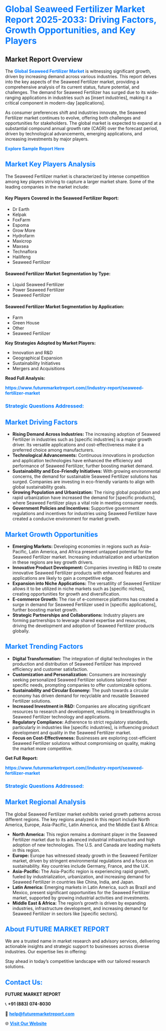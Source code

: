 <h1 style="color: #007BFF;">Global Seaweed Fertilizer Market Report 2025-2033: Driving Factors, Growth Opportunities, and Key Players</h1>

<section id="overview">
<h2>Market Report Overview</h2>
<p>The <a href="https://www.futuremarketreport.com//industry-report/seaweed-fertilizer-market" style="color: #007BFF; text-decoration: none;"><strong>Global Seaweed Fertilizer Market</strong></a> is witnessing significant growth, driven by increasing demand across various industries. This report delves into the key aspects of the Seaweed Fertilizer market, providing a comprehensive analysis of its current status, future potential, and challenges. The demand for Seaweed Fertilizer has surged due to its wide-ranging applications in industries such as [insert industries], making it a critical component in modern-day [applications].</p>
<p>As consumer preferences shift and industries innovate, the Seaweed Fertilizer market continues to evolve, offering both challenges and opportunities for stakeholders. The global market is expected to expand at a substantial compound annual growth rate (CAGR) over the forecast period, driven by technological advancements, emerging applications, and increasing investments by major players.</p>
</section>

<section id="overview">
<p><a href="https://www.futuremarketreport.com//request-sample/reportId=88489" style="color: #007BFF; text-decoration: none;"><strong>Explore Sample Report Here</strong></a></p>
</section>

<section id="key-players">
<h2 style="color: #007BFF;">Market Key Players Analysis</h2>
<p>The Seaweed Fertilizer market is characterized by intense competition among key players striving to capture a larger market share. Some of the leading companies in the market include:</p>
<h4>Key Players Covered in the Seaweed Fertilizer Report:</h4>
<ul><li>Dr Earth</li><li>Kelpak</li><li>FoxFarm</li><li>Espoma</li><li>Grow More</li><li>Hydrofarm</li><li>Maxicrop</li><li>Maxsea</li><li>Technaflora</li><li>Hailifeng</li><li>Seaweed Fertilizer</li></ul>
<h4>Seaweed Fertilizer Market Segmentation by Type:</h4>
<ul><li>Liquid Seaweed Fertilizer</li><li>Power Seaweed Fertilizer</li><li>Seaweed Fertilizer</li></ul>

<h4>Seaweed Fertilizer Market Segmentation by Application:</h4>
<ul><li>Farm</li><li>Green House</li><li>Other</li><li>Seaweed Fertilizer</li></ul>
<p><strong>Key Strategies Adopted by Market Players:</strong></p>
<ul>
<li>Innovation and R&D</li>
<li>Geographical Expansion</li>
<li>Sustainability Initiatives</li>
<li>Mergers and Acquisitions</li>
</ul>
</section>

<section>
<p><strong>Read Full Analysis: </strong></p><a href="https://www.futuremarketreport.com//industry-report/seaweed-fertilizer-market" style="color: #007BFF; text-decoration: none;"><strong>https://www.futuremarketreport.com//industry-report/seaweed-fertilizer-market</strong></a>
<h3 style="color: #007BFF;">Strategic Questions Addressed:</h3>
</section>

<section id="driving-factors">
<h2 style="color: #007BFF;">Market Driving Factors</h2>
<ul>
<li><strong>Rising Demand Across Industries:</strong> The increasing adoption of Seaweed Fertilizer in industries such as [specific industries] is a major growth driver. Its versatile applications and cost-effectiveness make it a preferred choice among manufacturers.</li>
<li><strong>Technological Advancements:</strong> Continuous innovations in production and application technologies have enhanced the efficiency and performance of Seaweed Fertilizer, further boosting market demand.</li>
<li><strong>Sustainability and Eco-Friendly Initiatives:</strong> With growing environmental concerns, the demand for sustainable Seaweed Fertilizer solutions has surged. Companies are investing in eco-friendly variants to align with global sustainability goals.</li>
<li><strong>Growing Population and Urbanization:</strong> The rising global population and rapid urbanization have increased the demand for [specific products], where Seaweed Fertilizer plays a vital role in meeting consumer needs.</li>
<li><strong>Government Policies and Incentives:</strong> Supportive government regulations and incentives for industries using Seaweed Fertilizer have created a conducive environment for market growth.</li>
</ul>
</section>

<section id="growth-opportunities">
<h2 style="color: #007BFF;">Market Growth Opportunities</h2>
<ul>
<li><strong>Emerging Markets:</strong> Developing economies in regions such as Asia-Pacific, Latin America, and Africa present untapped potential for the Seaweed Fertilizer market. Increasing industrialization and urbanization in these regions are key growth drivers.</li>
<li><strong>Innovative Product Development:</strong> Companies investing in R&D to create innovative Seaweed Fertilizer products with enhanced features and applications are likely to gain a competitive edge.</li>
<li><strong>Expansion into Niche Applications:</strong> The versatility of Seaweed Fertilizer allows it to be utilized in niche markets such as [specific niches], creating opportunities for growth and diversification.</li>
<li><strong>E-commerce Growth:</strong> The rise of e-commerce platforms has created a surge in demand for Seaweed Fertilizer used in [specific applications], further boosting market growth.</li>
<li><strong>Strategic Partnerships and Collaborations:</strong> Industry players are forming partnerships to leverage shared expertise and resources, driving the development and adoption of Seaweed Fertilizer products globally.</li>
</ul>
</section>

<section id="trending-factors">
<h2 style="color: #007BFF;">Market Trending Factors</h2>
<ul>
<li><strong>Digital Transformation:</strong> The integration of digital technologies in the production and distribution of Seaweed Fertilizer has improved efficiency and customer satisfaction.</li>
<li><strong>Customization and Personalization:</strong> Consumers are increasingly seeking personalized Seaweed Fertilizer solutions tailored to their specific needs, prompting companies to offer customizable options.</li>
<li><strong>Sustainability and Circular Economy:</strong> The push towards a circular economy has driven demand for recyclable and reusable Seaweed Fertilizer solutions.</li>
<li><strong>Increased Investment in R&D:</strong> Companies are allocating significant resources to research and development, resulting in breakthroughs in Seaweed Fertilizer technology and applications.</li>
<li><strong>Regulatory Compliance:</strong> Adherence to strict regulatory standards, particularly in industries like [specific industries], is influencing product development and quality in the Seaweed Fertilizer market.</li>
<li><strong>Focus on Cost-Effectiveness:</strong> Businesses are exploring cost-efficient Seaweed Fertilizer solutions without compromising on quality, making the market more competitive.</li>
</ul>
</section>

<section>
<p><strong>Get Full Report: </strong></p><a href="https://www.futuremarketreport.com//industry-report/seaweed-fertilizer-market" style="color: #007BFF; text-decoration: none;"><strong>https://www.futuremarketreport.com//industry-report/seaweed-fertilizer-market</strong></a>
<h3 style="color: #007BFF;">Strategic Questions Addressed:</h3>
</section>


<section id="regional-analysis">
<h2 style="color: #007BFF;">Market Regional Analysis</h2>
<p>The global Seaweed Fertilizer market exhibits varied growth patterns across different regions. The key regions analyzed in this report include North America, Europe, Asia-Pacific, Latin America, and the Middle East & Africa:</p>
<ul>
<li><strong>North America:</strong> This region remains a dominant player in the Seaweed Fertilizer market due to its advanced industrial infrastructure and high adoption of new technologies. The U.S. and Canada are leading markets in this region.</li>
<li><strong>Europe:</strong> Europe has witnessed steady growth in the Seaweed Fertilizer market, driven by stringent environmental regulations and a focus on sustainability. Key countries include Germany, France, and the U.K.</li>
<li><strong>Asia-Pacific:</strong> The Asia-Pacific region is experiencing rapid growth, fueled by industrialization, urbanization, and increasing demand for Seaweed Fertilizer in countries like China, India, and Japan.</li>
<li><strong>Latin America:</strong> Emerging markets in Latin America, such as Brazil and Mexico, present significant opportunities for the Seaweed Fertilizer market, supported by growing industrial activities and investments.</li>
<li><strong>Middle East & Africa:</strong> The region’s growth is driven by expanding industries, infrastructure development, and increasing demand for Seaweed Fertilizer in sectors like [specific sectors].</li>
</ul>
</section>

<footer>
<h2 style="color: #007BFF;">About FUTURE MARKET REPORT</h2>
<p>We are a trusted name in market research and advisory services, delivering actionable insights and strategic support to businesses across diverse industries. Our expertise lies in offering:</p>

<p>Stay ahead in today’s competitive landscape with our tailored research solutions.</p>

<h2 style="color: #007BFF;">Contact Us:</h2>
<p><strong>FUTURE MARKET REPORT</strong></p>
<p>📞 <strong>+91 (883) 074-8030</strong></p>
<p>📧 <strong><a href="mailto:help@futuremarketreport.com" style="color: #007BFF;">help@futuremarketreport.com</a></strong></p>
<p>🌐 <strong><a href="https://www.futuremarketreport.com/" style="color: #007BFF;">Visit Our Website</a></strong></p>
</footer>